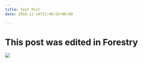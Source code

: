 ```yaml
---
title: Test Post
date: 2018-11-14T21:49:52+00:00

---
```

# This post was edited in Forestry

![](../uploads/salty_egg.jpg)
